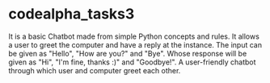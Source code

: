 # codealpha_tasks3
It is a basic Chatbot made from simple Python concepts and rules. It allows a user to greet the 
computer and have a reply at the instance. 
The input can be given as "Hello", "How are you?" and "Bye".
Whose response will be given as "Hi", "I'm fine, thanks :)" and "Goodbye!".
A user-friendly chatbot through which user and computer greet each other. 
